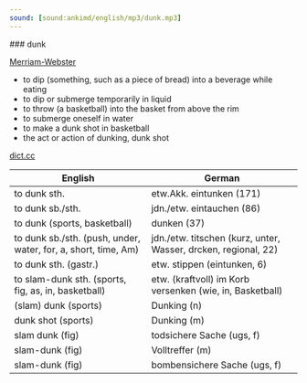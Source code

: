 ```yaml
---
sound: [sound:ankimd/english/mp3/dunk.mp3]
---
```


\### dunk

[Merriam-Webster](https://www.merriam-webster.com/dictionary/dunk)

- to dip (something, such as a piece of bread) into a beverage while eating
- to dip or submerge temporarily in liquid
- to throw (a basketball) into the basket from above the rim
- to submerge oneself in water
- to make a dunk shot in basketball
- the act or action of dunking, dunk shot

[dict.cc](https://www.dict.cc/dunk)

| English        | German       |
| -------------- | ------------ |
| to dunk sth. | etw.Akk. eintunken (171) |
| to dunk sb./sth. | jdn./etw. eintauchen (86) |
| to dunk (sports, basketball) | dunken (37) |
| to dunk sb./sth. (push, under, water, for, a, short, time, Am) | jdn./etw. titschen (kurz, unter, Wasser, drcken, regional, 22) |
| to dunk sth. (gastr.) | etw. stippen (eintunken, 6) |
| to slam-dunk sth. (sports, fig, as, in, basketball) | etw. (kraftvoll) im Korb versenken (wie, in, Basketball) |
| (slam) dunk (sports) | Dunking (n) |
| dunk shot (sports) | Dunking (m) |
| slam dunk (fig) | todsichere Sache (ugs, f) |
| slam-dunk (fig) | Volltreffer (m) |
| slam-dunk (fig) | bombensichere Sache (ugs, f) |
